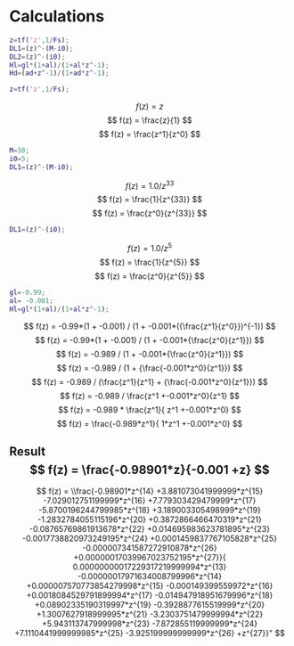 # Calculations

```m
z=tf('z',1/Fs);
DL1=(z)^-(M-i0);
DL2=(z)^-(i0);
Hl=gl*(1+al)/(1+al*z^-1);
Hd=(ad+z^-1)/(1+ad*z^-1);
```

```m
z=tf('z',1/Fs);
```
$$
f(z) = z
$$
$$
f(z) = \frac{z}{1}
$$
$$
f(z) = \frac{z^1}{z^0}
$$

```m
M=38;
i0=5;
DL1=(z)^-(M-i0);
```

$$
f(z) = 1.0 / z^{33}
$$
$$
f(z) = \frac{1}{z^{33}}
$$
$$
f(z) = \frac{z^0}{z^{33}}
$$

```m
DL1=(z)^-(i0);
```
$$
f(z) = 1.0 / z^{5}
$$
$$
f(z) = \frac{1}{z^{5}}
$$
$$
f(z) = \frac{z^0}{z^{5}}
$$

```m
gl=-0.99;
al= -0.001;
Hl=gl*(1+al)/(1+al*z^-1);
```

$$
f(z) = -0.99*(1 + -0.001) / (1 + -0.001*({\frac{z^1}{z^0}})^{-1})
$$
$$
f(z) = -0.99*(1 + -0.001) / (1 + -0.001*{\frac{z^0}{z^1}})
$$
$$
f(z) = -0.989 / (1 + -0.001*{\frac{z^0}{z^1}})
$$
$$
f(z) = -0.989 / (1 + {\frac{-0.001*z^0}{z^1}})
$$
$$
f(z) = -0.989 / (\frac{z^1}{z^1} + {\frac{-0.001*z^0}{z^1}})
$$
$$
f(z) = -0.989 / \frac{z^1 +-0.001*z^0}{z^1}
$$
$$
f(z) = -0.989 * \frac{z^1}{ z^1 +-0.001*z^0}
$$
$$
f(z) = \frac{-0.989*z^1}{ 1*z^1 +-0.001*z^0}
$$

Result
$$
f(z) = \frac{-0.98901*z}{-0.001 +z}
$$
---
$$
f(z) = \\frac{-0.98901*z^{14} +3.881073041999999*z^{15} -7.029012751199999*z^{16} +7.779303429479999*z^{17} -5.8700196244799985*z^{18} +3.189003305498999*z^{19} -1.2832784055115196*z^{20} +0.3872866466470319*z^{21} -0.08765769861913678*z^{22} +0.014695983623781895*z^{23} -0.0017738820973249195*z^{24} +0.0001459837767105828*z^{25} -0.000007341587272910878*z^{26} +0.00000017039967023752195*z^{27}}{ 0.00000000017229317219999994*z^{13} -0.00000017971634008799996*z^{14} +0.000007570773854279998*z^{15} -0.000149399559972*z^{16} +0.0018084529791899994*z^{17} -0.014947918951679996*z^{18} +0.08902335190319997*z^{19} -0.3928877615519999*z^{20} +1.3007627918999995*z^{21} -3.2303751479999994*z^{22} +5.943113747999998*z^{23} -7.872855119999999*z^{24} +7.1110441999999985*z^{25} -3.925199999999999*z^{26} +z^{27}}"
$$